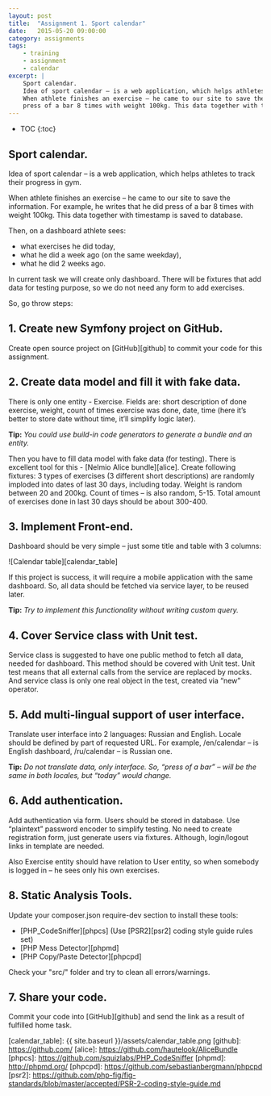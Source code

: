 ```yaml
---
layout: post
title:  "Assignment 1. Sport calendar"
date:   2015-05-20 09:00:00
category: assignments
tags:
    - training
    - assignment
    - calendar
excerpt: |
    Sport calendar.
    Idea of sport calendar – is a web application, which helps athletes to track their progress in gym.
    When athlete finishes an exercise – he came to our site to save the information. For example, he writes that he did
    press of a bar 8 times with weight 100kg. This data together with timestamp is savedto database.
---
```

* TOC
{:toc}

## Sport calendar.

Idea of sport calendar – is a web application, which helps athletes to track their progress in gym.

When athlete finishes an exercise – he came to our site to save the information. For example,
he writes that he did press of a bar 8 times with weight 100kg. This data together with timestamp is saved to database.

Then, on a dashboard athlete sees:

* what exercises he did today,
* what he did a week ago (on the same weekday),
* what he did 2 weeks ago.

In current task we will create only dashboard. There will be fixtures that add data for testing purpose,
so we do not need any form to add exercises.

So, go throw steps:

## 1. Create new Symfony project on GitHub.

Create open source project on [GitHub][github] to commit your code for this assignment.

## 2. Create data model and fill it with fake data.

There is only one entity - Exercise. Fields are: short description of done exercise, weight,
count of times exercise was done, date, time (here it’s better to store date without time, it’ll simplify logic later).

**Tip:** _You could use build-in code generators to generate a bundle and an entity._

Then you have to fill data model with fake data (for testing). There is excellent tool for this -
[Nelmio Alice bundle][alice]. Create following fixtures: 3 types of exercises (3 different short descriptions) are
randomly imploded into dates of last 30 days, including today. Weight is random between 20 and 200kg.
Count of times – is also random, 5-15. Total amount of exercises done in last 30 days should be about 300-400.

## 3. Implement Front-end.

Dashboard should be very simple – just some title and table with 3 columns:

![Calendar table][calendar_table]

If this project is success, it will require a mobile application with the same dashboard. So, all data should be fetched
via service layer, to be reused later.

**Tip:** _Try to implement this functionality without writing custom query._

## 4. Cover Service class with Unit test.

Service class is suggested to have one public method to fetch all data, needed for dashboard. This method
should be covered with Unit test. Unit test means that all external calls from the service are replaced by mocks.
And service class is only one real object in the test, created via “new” operator.

## 5. Add multi-lingual support of user interface.

Translate user interface into 2 languages: Russian and English.
Locale should be defined by part of requested URL. For example, /en/calendar – is English dashboard,
/ru/calendar – is Russian one.

**Tip:** _Do not translate data, only interface. So, “press of a bar” – will be the same in both locales,
but “today” would change._

## 6. Add authentication.

Add authentication via form. Users should be stored in database. Use “plaintext” password encoder to simplify testing.
No need to create registration form, just generate users via fixtures. Although, login/logout links in template
are needed.

Also Exercise entity should have relation to User entity, so when somebody is logged in – he sees only his own
exercises.

## 8. Static Analysis Tools.

Update your composer.json require-dev section to install these tools:

* [PHP_CodeSniffer][phpcs] (Use [PSR2][psr2] coding style guide rules set)
* [PHP Mess Detector][phpmd]
* [PHP Copy/Paste Detector][phpcpd]

Check your "src/" folder and try to clean all errors/warnings.  

## 7. Share your code.

Commit your code into [GitHub][github] and send the link as a result of fulfilled home task.

[calendar_table]:       {{ site.baseurl }}/assets/calendar_table.png
[github]:               https://github.com/
[alice]:                https://github.com/hautelook/AliceBundle
[phpcs]:                https://github.com/squizlabs/PHP_CodeSniffer
[phpmd]:                http://phpmd.org/
[phpcpd]:               https://github.com/sebastianbergmann/phpcpd
[psr2]:                 https://github.com/php-fig/fig-standards/blob/master/accepted/PSR-2-coding-style-guide.md